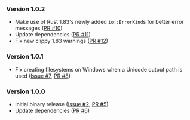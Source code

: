 ### Version 1.0.2

* Make use of Rust 1.83's newly added `io::ErrorKind`s for better error messages ([PR #10])
* Update dependencies ([PR #11])
* Fix new clippy 1.83 warnings ([PR #12])

### Version 1.0.1

* Fix creating filesystems on Windows when a Unicode output path is used ([Issue #7], [PR #8])

### Version 1.0.0

* Initial binary release ([Issue #2], [PR #5])
* Update dependencies ([PR #6])

[Issue #2]: https://github.com/chenxiaolong/afsr/issues/2
[Issue #7]: https://github.com/chenxiaolong/afsr/issues/7
[PR #5]: https://github.com/chenxiaolong/afsr/pull/5
[PR #6]: https://github.com/chenxiaolong/afsr/pull/6
[PR #8]: https://github.com/chenxiaolong/afsr/pull/8
[PR #10]: https://github.com/chenxiaolong/afsr/pull/10
[PR #11]: https://github.com/chenxiaolong/afsr/pull/11
[PR #12]: https://github.com/chenxiaolong/afsr/pull/12
